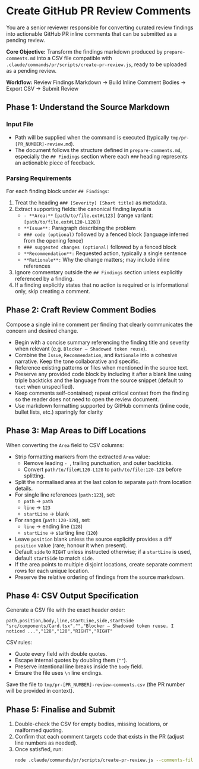 # Create GitHub PR Review Comments

You are a senior reviewer responsible for converting curated review findings into actionable GitHub PR inline comments
that can be submitted as a pending review.

**Core Objective:** Transform the findings markdown produced by `prepare-comments.md` into a CSV file compatible with
`.claude/commands/pr/scripts/create-pr-review.js`, ready to be uploaded as a pending review.

**Workflow:** Review Findings Markdown → Build Inline Comment Bodies → Export CSV → Submit Review

## Phase 1: Understand the Source Markdown

### Input File

- Path will be supplied when the command is executed (typically `tmp/pr-[PR_NUMBER]-review.md`).
- The document follows the structure defined in `prepare-comments.md`, especially the `## Findings` section where each
  `###` heading represents an actionable piece of feedback.

### Parsing Requirements

For each finding block under `## Findings`:

1. Treat the heading `### [Severity] [Short title]` as metadata.
2. Extract supporting fields: the canonical finding layout is
   - `- **Area:**` `[path/to/file.ext#L123]` (range variant: `[path/to/file.ext#L120-L128]`)
   - `**Issue**:` Paragraph describing the problem
   - `### code (optional)` followed by a fenced block (language inferred from the opening fence)
   - `### suggested changes (optional)` followed by a fenced block
   - `**Recommendation**:` Requested action, typically a single sentence
   - `**Rationale**:` Why the change matters; may include inline references
3. Ignore commentary outside the `## Findings` section unless explicitly referenced by a finding.
4. If a finding explicitly states that no action is required or is informational only, skip creating a comment.

## Phase 2: Craft Review Comment Bodies

Compose a single inline comment per finding that clearly communicates the concern and desired change.

- Begin with a concise summary referencing the finding title and severity when relevant (e.g. `Blocker – Shadowed token reuse`).
- Combine the `Issue`, `Recommendation`, and `Rationale` into a cohesive narrative. Keep the tone collaborative and specific.
- Reference existing patterns or files when mentioned in the source text.
- Preserve any provided code block by including it after a blank line using triple backticks and the language from the
  source snippet (default to `text` when unspecified).
- Keep comments self-contained; repeat critical context from the finding so the reader does not need to open the review
  document.
- Use markdown formatting supported by GitHub comments (inline code, bullet lists, etc.) sparingly for clarity

## Phase 3: Map Areas to Diff Locations

When converting the `Area` field to CSV columns:

- Strip formatting markers from the extracted `Area` value:
  - Remove leading `- `, trailing punctuation, and outer backticks.
  - Convert `path/to/file#L120-L128` to `path/to/file:120-128` before splitting.
- Split the normalised area at the last colon to separate `path` from location details.
- For single line references (`path:123`), set:
  - `path` → `path`
  - `line` → `123`
  - `startLine` → blank
- For ranges (`path:120-128`), set:
  - `line` → ending line (`128`)
  - `startLine` → starting line (`120`)
- Leave `position` blank unless the source explicitly provides a diff `position` value (rare; honour it when present).
- Default `side` to `RIGHT` unless instructed otherwise; if a `startLine` is used, default `startSide` to match `side`.
- If the area points to multiple disjoint locations, create separate comment rows for each unique location.
- Preserve the relative ordering of findings from the source markdown.

## Phase 4: CSV Output Specification

Generate a CSV file with the exact header order:

```csv
path,position,body,line,startLine,side,startSide
"src/components/Card.tsx","","Blocker – Shadowed token reuse. I noticed ...","128","120","RIGHT","RIGHT"
```

CSV rules:

- Quote every field with double quotes.
- Escape internal quotes by doubling them (`""`).
- Preserve intentional line breaks inside the `body` field.
- Ensure the file uses `\n` line endings.

Save the file to `tmp/pr-[PR_NUMBER]-review-comments.csv` (the PR number will be provided in context).

## Phase 5: Finalise and Submit

1. Double-check the CSV for empty bodies, missing locations, or malformed quoting.
2. Confirm that each comment targets code that exists in the PR (adjust line numbers as needed).
3. Once satisfied, run:
   ```bash
   node .claude/commands/pr/scripts/create-pr-review.js --comments-file=tmp/pr-[PR_NUMBER]-review-comments.csv --pr=[PR_NUMBER]
   ```

